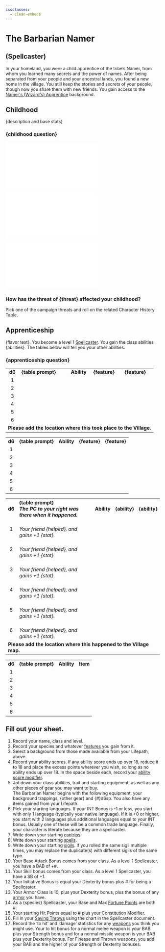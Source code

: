 ```yaml
---
cssclasses:
  - clean-embeds
---
```

# The Barbarian Namer
## (Spellcaster)
In your homeland, you were a child apprentice of the tribe’s Namer, from whom you learned many secrets and the power of names. After being separated from your people and your ancestral lands, you found a new home in the village. You still keep the stories and secrets of your people, though now  you share them with new friends.  You gain access to the [Namer's (Wizard's) Apprentice](Background.md#wizard's%20Apprentice) background.

## Childhood
{description and base stats}

### {childhood question}
![](Birthright.md#villager)

![](ChildhoodDistinction.md#distinction)

![](VillageFriend.md#native)

### How has the threat of {threat} affected your childhood?
Pick one of the campaign threats and roll on the related Character History Table.

## Apprenticeship
{flavor text}. You become a level 1 [Spellcaster](link.md). You gain the class abilities {abilities}.  The tables below will tell you your other abilities.

### {apprenticeship question}
<table>
	<tr>
		<td align="center"><b>d6</b></td>
		<td><b>{table prompt}</b></td>
		<td align="center"><b>Ability</b></td>
		<td align="left"><b>{feature}</b></td>
		<td align="left"><b>{feature}</b></td>
	</tr>
	<tr>
		<td align="center">1</td>
		<td></td>
		<td align="center"></td>
		<td align="left"></td>
		<td align="left"></td>
	</tr>
	<tr>
		<td align="center">2</td>
		<td></td>
		<td align="center"></td>
		<td align="left"></td>
		<td align="left"></td>
	</tr>
	<tr>
		<td align="center">3</td>
		<td></td>
		<td align="center"></td>
		<td align="left"></td>
		<td align="left"></td>
	</tr>
	<tr>
		<td align="center">4</td>
		<td></td>
		<td align="center"></td>
		<td align="left"></td>
		<td align="left"></td>
	</tr>
	<tr>
		<td align="center">5</td>
		<td></td>
		<td align="center"></td>
		<td align="left"></td>
		<td align="left"></td>
	</tr>
	<tr>
		<td align="center">6</td>
		<td></td>
		<td align="center"></td>
		<td align="left"></td>
		<td align="left"></td>
	</tr>
	<tr><td colspan=5><b>Please add the location where this took place to the Village.</b></td></tr<
</table>

<table>
	<tr>
		<td align="center"><b>d6</b></td>
		<td><b>{table prompt}</b></td>
		<td align="center"><b>Ability</b></td>
		<td align="left"><b>{feature}</b></td>
		<td align="left"><b>{feature}</b></td>
	</tr>
	<tr>
		<td align="center">1</td>
		<td></td>
		<td align="center"></td>
		<td align="left"></td>
		<td align="left"></td>
	</tr>
	<tr>
		<td align="center">2</td>
		<td></td>
		<td align="center"></td>
		<td align="left"></td>
		<td align="left"></td>
	</tr>
	<tr>
		<td align="center">3</td>
		<td></td>
		<td align="center"></td>
		<td align="left"></td>
		<td align="left"></td>
	</tr>
	<tr>
		<td align="center">4</td>
		<td></td>
		<td align="center"></td>
		<td align="left"></td>
		<td align="left"></td>
	</tr>
	<tr>
		<td align="center">5</td>
		<td></td>
		<td align="center"></td>
		<td align="left"></td>
		<td align="left"></td>
	</tr>
	<tr>
		<td align="center">6</td>
		<td></td>
		<td align="center"></td>
		<td align="left"></td>
		<td align="left"></td>
	</tr>
</table>

<table>
	<tr>
		<td align="center"><b>d6</b></td>
		<td><b>{table prompt}<br><i>The PC to your right was there when it happened.</i></b></td>
		<td align="center"><b>Ability</b></td>
		<td><b>{ability}</b></td>
		<td><b>{ability}</b></td>
	</tr>
	<tr>
		<td align="center">1</td>
		<td> <br/><i>Your friend {helped}, and gains +1 {stat}.</i></td>
		<td align="center"></td>
		<td></td>
		<td></td>
	</tr>
	<tr>
		<td align="center">2</td>
		<td> <br/><i>Your friend {helped}, and gains +1 {stat}.</i></td>
		<td align="center"></td>
		<td></td>
		<td></td>
	</tr>
	<tr>
		<td align="center">3</td>
		<td> <br/><i>Your friend {helped}, and gains +1 {stat}.</i></td>
		<td align="center"></td>
		<td></td>
		<td></td>
	</tr>
	<tr>
		<td align="center">4</td>
		<td> <br/><i>Your friend {helped}, and gains +1 {stat}.</i></td>
		<td align="center"></td>
		<td></td>
		<td></td>
	</tr>
	<tr>
		<td align="center">5</td>
		<td> <br/><i>Your friend {helped}, and gains +1 {stat}.</i></td>
		<td align="center"></td>
		<td></td>
		<td></td>
	</tr>
	<tr>
		<td align="center">6</td>
		<td> <br/><i>Your friend {helped}, and gains +1 {stat}.</i></td>
		<td align="center"></td>
		<td></td>
		<td></td>
	</tr>
	<tr><td colspan=5><b>Please add the location where this happened to the Village map.</b></td></tr>
</table>

<table>
	<tr>
		<td align="center"><b>d6</b></td>
		<td><b>{table prompt}</b></td>
		<td align="center"><b>Ability</b></td>
		<td align="left"><b>Item</b></td>
	</tr>
	<tr>
		<td align="center">1</td>
		<td></td>
		<td align="center"></td>
		<td align="left"></td>
	</tr>
	<tr>
		<td align="center">2</td>
		<td></td>
		<td align="center"></td>
		<td align="left"></td>
	</tr>
	<tr>
		<td align="center">3</td>
		<td></td>
		<td align="center"></td>
		<td align="left"></td>
	</tr>
	<tr>
		<td align="center">4</td>
		<td></td>
		<td align="center"></td>
		<td align="left"></td>
	</tr>
	<tr>
		<td align="center">5</td>
		<td></td>
		<td align="center"></td>
		<td align="left"></td>
	</tr>
	<tr>
		<td align="center">6</td>
		<td></td>
		<td align="center"></td>
		<td align="left"></td>
	</tr>
</table>

## Fill out your sheet.
1. Record your name, class and level.
2. Record your species and whatever [features]({species}.md) you gain from it.
3. Select a background from those made available from your Lifepath, above.
4. Record your ability scores. If any ability score ends up over 18, reduce it to 18 and place the excess points wherever you wish, so long as no ability ends up over 18. In the space beside each, record your [ability score modifier](CharacterCreation.md#attribute%20modifiers).
5. Jot down your class abilities, trait and starting equipment, as well as any other pieces of gear you may want to buy.<br/>The Barbarian Namer begins with the following equipment: your background trappings, {other gear} and {#}d6sp.  You also have any items gained from your Lifepath.
6. Pick your starting languages. If your INT Bonus is -1 or less, you start with only 1 language (typically your native language). If it is +0 or higher, you start with 2 languages plus additional languages equal to your INT bonus. Usually one of these will be a common trade language. Finally, your character is literate because they are a spellcaster.
7. Write down your starting [cantrips](TierZeroSpells.md).
8. Write down your starting [spells](TierONeSpells.md).
9. Write down your starting [sigils](sigils.md).  If you rolled the same sigil multiple times, you may replace the duplicate(s) with different sigils of the same type.
10. Your Base Attack Bonus comes from your class. As a level 1 Spellcaster, you have a BAB of +#.
11. Your Skill bonus comes from your class.  As a level 1 Spellcaster, you have a SB of +1.
12. Your Initiative Bonus is equal your Dexterity bonus plus # for being a Spellcaster.
13. Your Armor Class is 10, plus your Dexterity bonus, plus the bonus of any [armor](EncumbranceAndEquipment.md#armor) you have.
14. As a {species} Spellcaster, your Base and Max [Fortune Points](RulesSynopsis.md#fortune) are both #.
15. Your starting Hit Points equal to # plus your Constitution Modifier.
16. Fill in your [Saving Throws](Spellcaster.md#Spellcaster%20%saving%20throws) using the chart in the Spellcaster document.
17. Record the ‘to hit’ and ‘damage’ statistics for any [weapons](EncumbranceAndEquipment.md#weapons) you think you might use. Your to hit bonus for a normal melee weapon is your BAB plus your Strength bonus and for a normal missile weapon is your BAB plus your Dexterity bonus. For Finesse and Thrown weapons, you add your BAB and the higher of your Strength or Dexterity bonuses.